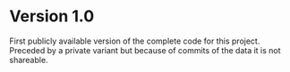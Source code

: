 # Version 1.0

First publicly available version of the complete code for this project. Preceded by a private variant but because of commits of the data it is not shareable.

